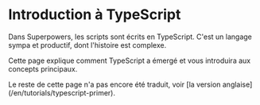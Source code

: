# Introduction à TypeScript

Dans Superpowers, les scripts sont écrits en TypeScript. C'est un langage sympa et productif, dont l'histoire est complexe.

Cette page explique comment TypeScript a émergé et vous introduira aux concepts principaux.

<div class="note">
  Le reste de cette page n'a pas encore été traduit, voir [la version anglaise](/en/tutorials/typescript-primer).
</div>